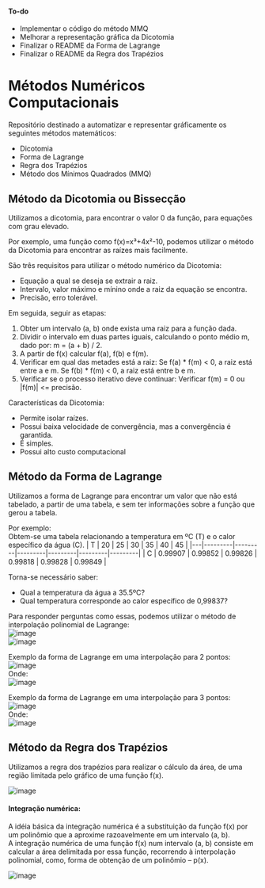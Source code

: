 #### To-do
* Implementar o código do método MMQ
* Melhorar a representação gráfica da Dicotomia
* Finalizar o README da Forma de Lagrange
* Finalizar o README da Regra dos Trapézios

# Métodos Numéricos Computacionais
Repositório destinado a automatizar e representar gráficamente os seguintes métodos matemáticos:
* Dicotomia
* Forma de Lagrange
* Regra dos Trapézios
* Método dos Mínimos Quadrados (MMQ)

## Método da Dicotomia ou Bissecção
Utilizamos a dicotomia, para encontrar o valor 0 da função, para equações com grau elevado.

Por exemplo, uma função como f(x)=x³+4x²-10, podemos utilizar o método da Dicotomia para encontrar as raízes mais facilmente.

São três requisitos para utilizar o método numérico da Dicotomia:
* Equação a qual se deseja se extrair a raiz.
* Intervalo, valor máximo e mínino onde a raiz da equação se encontra.
* Precisão, erro tolerável.

Em seguida, seguir as etapas:
1. Obter um intervalo (a, b) onde exista uma raiz para a função dada.
2. Dividir o intervalo em duas partes iguais, calculando o ponto médio m, dado por: m = (a + b) / 2.
3. A partir de f(x) calcular f(a), f(b) e f(m).
4. Verificar em qual das metades está a raiz: Se f(a) * f(m) < 0, a raiz está entre a e m. Se f(b) * f(m) < 0, a raiz está entre b e m.
5. Verificar se o processo iterativo deve continuar: Verificar f(m) = 0 ou |f(m)| <= precisão.

Características da Dicotomia:
* Permite isolar raízes.
* Possui baixa velocidade de convergência, mas a convergência é garantida.
* É simples.
* Possui alto custo computacional

## Método da Forma de Lagrange
Utilizamos a forma de Lagrange para encontrar um valor que não está tabelado, a partir de uma tabela, e sem ter informações sobre a função que gerou a tabela.

Por exemplo:<br>
Obtem-se uma tabela relacionando a temperatura em ºC (T) e o calor específico da água (C).
| T | 20      | 25      | 30      | 35      | 40      | 45      |
|---|---------|---------|---------|---------|---------|---------|
| C | 0.99907 | 0.99852 | 0.99826 | 0.99818 | 0.99828 | 0.99849 |

Torna-se necessário saber:
* Qual a temperatura da água a 35.5ºC?
* Qual temperatura corresponde ao calor específico de 0,99837?

Para responder perguntas como essas, podemos utilizar o método de interpolação polinomial de Lagrange:<br>
![image](https://user-images.githubusercontent.com/63505187/173398817-b2e65e2b-25f9-4fbb-801c-fd1f887fc8eb.png)<br>
![image](https://user-images.githubusercontent.com/63505187/173399175-49af69a8-3b99-4c87-bf9d-89d51b3851fa.png)

Exemplo da forma de Lagrange em uma interpolação para 2 pontos:<br>
![image](https://user-images.githubusercontent.com/63505187/173400169-717888bd-ac9a-4c0c-ad65-64085c532b97.png)<br>
Onde:<br>
![image](https://user-images.githubusercontent.com/63505187/173400732-1ff8bb35-96f1-474d-a8b6-d4b3c7b03c0e.png)

Exemplo da forma de Lagrange em uma interpolação para 3 pontos:<br>
![image](https://user-images.githubusercontent.com/63505187/173409472-46c1820e-f269-4e2d-b03c-4b22a48b9e76.png)<br>
Onde:<br>
![image](https://user-images.githubusercontent.com/63505187/173401059-6d049dbc-f3d2-415f-bd82-86623f42434f.png)<br>

## Método da Regra dos Trapézios
Utilizamos a regra dos trapézios para realizar o cálculo da área, de uma região limitada pelo gráfico de uma função f(x).

![image](https://user-images.githubusercontent.com/63505187/173410845-b11faa45-f29f-49e0-9dd1-6229c3867f14.png)

#### Integração numérica:
A idéia básica da integração numérica é a substituição da função f(x) por um polinômio que a aproxime razoavelmente em um intervalo (a, b).<br>
A integração numérica de uma função f(x) num intervalo (a, b) consiste em calcular a área delimitada por essa função, recorrendo à interpolação polinomial, como, forma de obtenção de um polinômio – p(x).

![image](https://user-images.githubusercontent.com/63505187/173411766-c93a2b8e-da32-45c5-8d95-4288f7a5a155.png)










